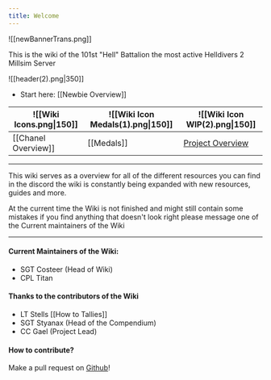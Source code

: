 ```yaml
---
title: Welcome
---
```


![[newBannerTrans.png]]

This is the wiki of the 101st "Hell" Battalion the most active Helldivers 2 Millsim Server

![[header(2).png|350]]
- Start here: [[Newbie Overview]]


| ![[Wiki Icons.png\|150]] | ![[Wiki Icon Medals(1).png\|150]] | ![[Wiki Icon WIP(2).png\|150]]                                      |
| ------------------------ | --------------------------------- | ------------------------------------------------------------------- |
| [[Chanel Overview]]      | [[Medals]]                        | [Project Overview](https://github.com/users/Costeer/projects/1)<br> |

***

This wiki serves as a overview for all of the different resources you can find in the discord the wiki is constantly being expanded with new resources, guides and more.

At the current time the Wiki is not finished and might still contain some mistakes if you find anything that doesn't look right please message one of the Current maintainers of the Wiki

***
#### Current Maintainers of the Wiki:
- SGT Costeer (Head of Wiki)
- CPL Titan
#### Thanks to the contributors of the Wiki
- LT Stells [[How to Tallies]]
- SGT Styanax (Head of the Compendium)
- CC Gael (Project Lead)
#### How to contribute?
Make a pull request on [Github](https://github.com/Costeer/101st-Wiki)! 
